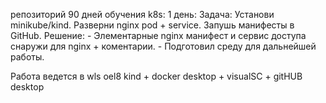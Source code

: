 репозиторий 90 дней обучения k8s: 
1 день:
  Задача:
    Установи minikube/kind.
    Разверни nginx pod + service.
    Запушь манифесты в GitHub.
  Решение:
    - Элементарные nginx манифест и сервис доступа снаружи для nginx + коментарии.
    - Подготовил среду для дальнейшей работы. 



Работа ведется в wls oel8 kind + docker desktop + visualSC + gitHUB desktop